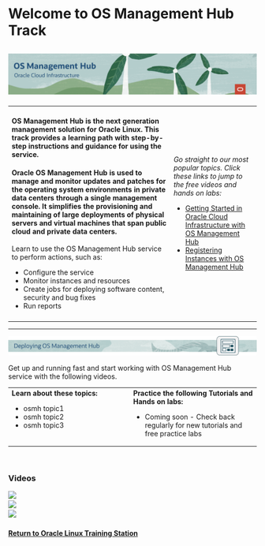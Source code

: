 
# Welcome to OS Management Hub Track

![](../common/images/osmh-page-header-1200x200.png)
---
   
<table width="1200">
<colgroup>
   <col width="900">
   <col width="300">
</colgroup>
   <tr>   
      <td>
	 <h4><b>OS Management Hub is the next generation management solution for Oracle Linux. This track provides a learning path with step-by-step instructions and guidance for using the service.</b></h4>
	 <h4><b>Oracle OS Management Hub is used to manage and monitor updates and patches for the operating system environments in private data centers through a single management console. It simplifies the provisioning and maintaining of large deployments of physical servers and virtual machines that span public cloud and private data centers.</b></h4>
	 <p>Learn to use the OS Management Hub service to perform actions, such as:
	 <ul>
            <li>Configure the service</li>
			<li>Monitor instances and resources</li>
			<li>Create jobs for deploying software content, security and bug fixes</li>
			<li>Run reports</li>
         </ul>
      </td>
      <td rowspan="2"><p><i>Go straight to our most popular topics. Click these links to jump to the free videos and hands on labs:</i></p>
         <ul>
            <li><a href="#osmh-deploy">Getting Started in Oracle Cloud Infrastructure with OS Management Hub</a></li>
			<li><a href="#osmh-deploy">Registering Instances with OS Management Hub</a></li>
         </ul>
      </td>
   </tr>
   <tr>   
      <td>
	  </td>
   </tr>
</table>    
   
---
   
<p><img id="osmh-deploy" src="../common/images/osmh-deploy-header.png"></p>

Get up and running fast and start working with OS Management Hub service with the following videos.

<table width="1200">
<colgroup>
   <col width="600">
   <col width="600">
</colgroup>
      <tr>   
         <td valign="top"><b>Learn about these topics:</b>
            <ul>
               <li>osmh topic1</li>
               <li>osmh topic2</li>
               <li>osmh topic3</li>
            </ul>
         </td>
         <td valign="top"><b>Practice the following Tutorials and Hands on labs:</b>
            <ul>
               <li>Coming soon - Check back regularly for new tutorials and free practice labs</li>
            </ul>
         </td>
     </tr>
</table>  
<br>
   
### Videos

[![](../common/images/xx-gettingstarted.png)](https://youtu.be/xxxxxxxxxxx)   
[![](../common/images/xx-registerstation.png)](https://youtu.be/xxxxxxxxxxx)  
[![](../common/images/xx-registerinstance.png)](https://youtu.be/xxxxxxxxxxx)  
   
[### Resources]: #

[- documentation link here]: #
[- YouTube playlist link here]: #


#### [Return to Oracle Linux Training Station](../README.md)
